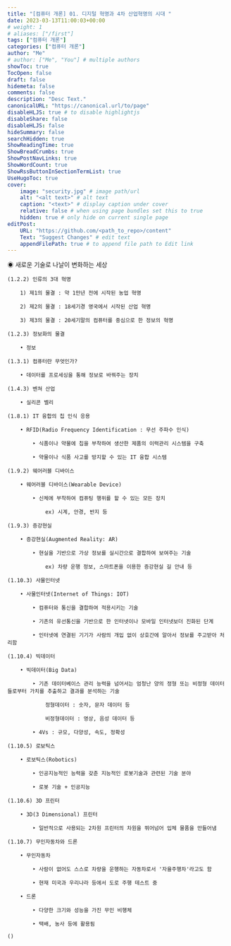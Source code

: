 ```yaml
---
title: "[컴퓨터 개론] 01. 디지털 혁명과 4차 산업혁명의 시대 "
date: 2023-03-13T11:00:03+00:00
# weight: 1
# aliases: ["/first"]
tags: ["컴퓨터 개론"]
categories: ["컴퓨터 개론"]
author: "Me"
# author: ["Me", "You"] # multiple authors
showToc: true
TocOpen: false
draft: false
hidemeta: false
comments: false
description: "Desc Text."
canonicalURL: "https://canonical.url/to/page"
disableHLJS: true # to disable highlightjs
disableShare: false
disableHLJS: false
hideSummary: false
searchHidden: true
ShowReadingTime: true
ShowBreadCrumbs: true
ShowPostNavLinks: true
ShowWordCount: true
ShowRssButtonInSectionTermList: true
UseHugoToc: true
cover:
    image: "security.jpg" # image path/url
    alt: "<alt text>" # alt text
    caption: "<text>" # display caption under cover
    relative: false # when using page bundles set this to true
    hidden: true # only hide on current single page
editPost:
    URL: "https://github.com/<path_to_repo>/content"
    Text: "Suggest Changes" # edit text
    appendFilePath: true # to append file path to Edit link
---
```


◉ 새로운 기술로 나날이 변화하는 세상

    (1.2.2) 인류의 3대 혁명

        1) 제1의 물결 : 약 1만년 전에 시작된 농업 혁명

        2) 제2의 물결 : 18세기경 영국에서 시작된 산업 혁명

        3) 제3의 물결 : 20세기말의 컴퓨터를 중심으로 한 정보의 혁명

    (1.2.3) 정보화의 물결

        • 정보

    (1.3.1) 컴퓨터란 무엇인가?

        • 데이터를 프로세싱을 통해 정보로 바꿔주는 장치

    (1.4.3) 벤쳐 산업

        • 실리콘 벨리

    (1.8.1) IT 융합의 칩 인식 응용

        • RFID(Radio Frequency Identification : 무선 주파수 인식)

            ‣ 식품이나 약물에 칩을 부착하여 생산한 제품의 이력관리 시스템을 구축

            ‣ 약물이나 식품 사고를 방지할 수 있는 IT 융합 시스템

    (1.9.2) 웨어러블 디바이스

        • 웨어러블 디바이스(Wearable Device)

            ‣ 신체에 부착하여 컴퓨팅 행위를 할 수 있는 모든 장치

                ex) 시계, 안경, 반지 등

    (1.9.3) 증강현실

        • 증강현실(Augmented Reality: AR)

            ‣ 현실을 기반으로 가상 정보를 실시간으로 결합하여 보여주는 기술

                ex) 차량 운행 정보, 스마트폰을 이용한 증강현실 길 안내 등

    (1.10.3) 사물인터넷

        • 사물인터넷(Internet of Things: IOT)

            ‣ 컴퓨터와 통신을 결합하여 적용시키는 기술

            ‣ 기존의 유선통신을 기반으로 한 인터넷이나 모바일 인터넷보더 진화된 단계

            ‣ 인터넷에 연결된 기기가 사람의 개입 없이 상호간에 알아서 정보를 주고받아 처리함

    (1.10.4) 빅데이터

        • 빅데이터(Big Data)

            ‣ 기존 데이터베이스 관리 능력을 넘어서는 엄청난 양의 정형 또는 비정형 데이터들로부터 가치를 추출하고 결과를 분석하는 기술

                정형데이터 : 숫자, 문자 데이터 등

                비정형데이터 : 영상, 음성 데이터 등

            ‣ 4Vs : 규모, 다양성, 속도, 정확성

    (1.10.5) 로보틱스

        • 로보틱스(Robotics)

            ‣ 인공지능적인 능력을 갖춘 지능적인 로봇기술과 관련된 기술 분야

            ‣ 로봇 기술 + 인공지능
    
    (1.10.6) 3D 프린터

        • 3D(3 Dimensional) 프린터

            ‣ 일반적으로 사용되는 2차원 프린터의 차원을 뛰어넘어 입체 물품을 만들어냄

    (1.10.7) 무인자동차와 드론

        • 무인자동차

            ‣ 사람이 없어도 스스로 차량을 운행하는 자동차로서 '자율주행차'라고도 함

            ‣ 현재 미국과 우리나라 등에서 도로 주행 테스트 중

        • 드론

            ‣ 다양한 크기와 성능을 가진 무인 비행체

            ‣ 택배, 농사 등에 활용됨

    ()
        

